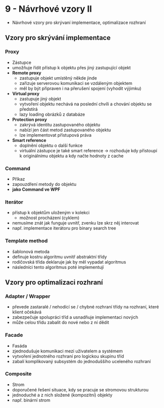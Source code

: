 # 9 - Návrhové vzory II
 - Návrhové vzory pro skrývaní implementace, optimalizace rozhraní

## Vzory pro skrývání implementace

### Proxy
 - Zástupce
 - umožňuje řídit přístup k objektu přes jiný zastupující objekt
 - **Remote proxy**
   - zastupuje objekt umístěný někde jinde
   - zařizuje serverovou komunikaci se vzdáleným objektem
   - měl by být připraven i na přerušení spojení (vyhodit výjimku)
 - **Virtual proxy**
   - zastupuje jiný objekt
   - vytvoření objektu nechává na poslední chvíli a chování objektu se předstírá
   - lazy loading obrázků z databáze
 - **Protection proxy**
   - zakrývá identitu zastupovaného objektu
   - nabízí jen část metod zastupovaného objektu
   - lze implementovat přístupová práva
 - **Smart reference**
   - doplnění objektu o další funkce 
   - virtuální zástupce je také smart reference → rozhoduje kdy přistoupí k originálnímu objektu a kdy načte hodnoty z cache

### Command
 - Příkaz
 - zapouzdření metody do objektu
 - **jako Command ve WPF**

### Iterátor
 - přístup k objektům uloženým v kolekci
   - možnost procházení (cyklem)
 - nemusíme znát jak funguje uvnitř, zvenku lze skrz něj interovat
 - např. implementace iterátoru pro binary search tree

### Template method
 - šablonová metoda
 - definuje kostru algoritmu uvnitř abstraktní třídy
 - rodičovská třída deklaruje jak by měl vypadat algoritmus
 - následníci tento algoritmus poté implementují

## Vzory pro optimalizaci rozhraní

### Adapter / Wrapper
 - převede zastaralé / nehodící se / chybné rozhraní třídy na rozhraní, které klient očekává
 - zabezpečuje spolupráci tříd a usnadňuje implementaci nových
 - může celou třídu zabalit do nové nebo z ní dědit

### Facade
 - Fasáda
 - zjednodušuje komunikaci mezi uživatelem a systémem
 - vytvoření jednotného rozhraní pro logickou skupinu tříd
 - zabalí komplikovaný subsystém do jednoduššího uceleného rozhraní

### Composite
 - Strom
 - doporučené řešení situace, kdy se pracuje se stromovou strukturou
 - jednoduché a z nich složené (kompozitní) objekty
 - např. binární strom
